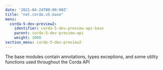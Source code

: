 ```yaml
---
date: '2021-04-24T00:00:00Z'
title: "net.corda.v5.base"
menu:
  corda-5-dev-preview2:
    identifier: corda-5-dev-preview-api-base
    parent: corda-5-dev-preview-api
    weight: 2000
section_menu: corda-5-dev-preview2
---
```

The base modules contain annotations, types exceptions, and some utility functions used throughout the Corda API

